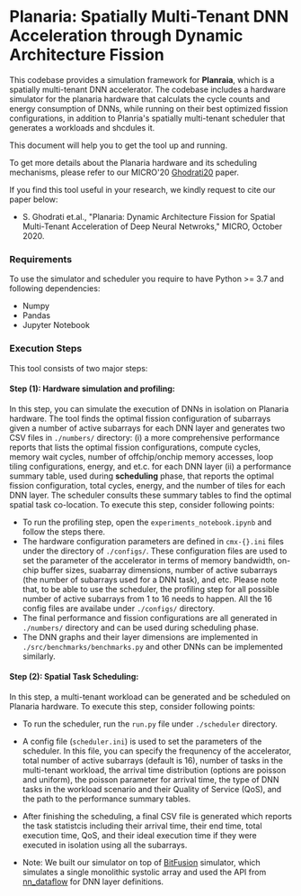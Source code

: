 # Planaria: Spatially Multi-Tenant DNN Acceleration through Dynamic Architecture Fission

This codebase provides a simulation framework for **Planraia**, which is a spatially multi-tenant DNN accelerator. The codebase includes a hardware simulator for the planaria hardware that calculats the cycle counts and energy consumption of DNNs, while running on their best optimized fission configurations, in addition to Planria's spatially multi-tenant scheduler that generates a workloads and shcdules it.

This document will help you to get the tool up and running.

To get more details about the Planaria hardware and its scheduling mechanisms, please refer to our MICRO'20 [Ghodrati20](https://www.microarch.org/micro53/papers/738300a681.pdf) paper.

If you find this tool useful in your research, we kindly request to cite our paper below:
* S. Ghodrati et.al., "Planaria: Dynamic Architecture Fission for Spatial Multi-Tenant Acceleration of Deep Neural Netwroks," MICRO, October 2020.

### Requirements
To use the simulator and scheduler you require to have Python >= 3.7 and following dependencies:
* Numpy
* Pandas
* Jupyter Notebook

### Execution Steps
This tool consists of two major steps:

#### Step (1): Hardware simulation and profiling:
In this step, you can simulate the execution of DNNs in isolation on Planaria hardware. The tool finds the optimal fission configuration of subarrays given a number of active subarrays for each DNN layer and generates two CSV files in `./numbers/` directory: (i) a more comprehensive performance reports that lists the optimal fission configurations, compute cycles, memory wait cycles, number of offchip/onchip memory accesses, loop tiling configurations, energy, and et.c. for each DNN layer (ii) a performance summary table, used during **scheduling** phase, that reports the optimal fission configuration, total cycles, energy, and the number of tiles for each DNN layer. The scheduler consults these summary tables to find the optimal spatial task co-location. To execute this step, consider following points:
* To run the profiling step, open the `experiments_notebook.ipynb` and follow the steps there.
* The hardware configuration parameters are defined in `cmx-{}.ini` files under the directory of `./configs/`. These configuration files are used to set the parameter of the accelerator in terms of memory bandwidth, on-chip buffer sizes, suabarray dimensions, number of active subarrays (the number of subarrays used for a DNN task), and etc. Please note that, to be able to use the scheduler, the profiling step for all possible number of active subarrays from 1 to 16 needs to happen. All the 16 config files are availabe under `./configs/` directory.
* The final performance and fission configurations are all generated in `./numbers/` directory and can be used during scheduling phase.
* The DNN graphs and their layer dimensions are implemented in `./src/benchmarks/benchmarks.py` and other DNNs can be implemented similarly.

#### Step (2): Spatial Task Scheduling:
In this step, a multi-tenant workload can be generated and be scheduled on Planaria hardware. To execute this step, consider following points:
* To run the scheduler, run the `run.py` file under `./scheduler` directory.
* A config file (`scheduler.ini`) is used to set the parameters of the scheduler. In this file, you can specify the frequnency of the accelerator, total number of active subarrays (default is 16), number of tasks in the multi-tenant workload, the arrival time distribution (options are poisson and uniform), the poisson parameter for arrival time, the type of DNN tasks in the workload scenario and their Quality of Service (QoS), and the path to the performance summary tables.
* After finishing the scheduling, a final CSV file is generated which reports the task statistcis including their arrival time, their end time, total execution time, QoS, and their ideal execution time if they were executed in isolation using all the subarrays.

* Note: We built our simulator on top of [BitFusion](https://github.com/hsharma35/bitfusion) simulator, which simulates a single monolithic systolic array and used the API from [nn_dataflow](https://github.com/stanford-mast/nn_dataflow) for DNN layer definitions.

